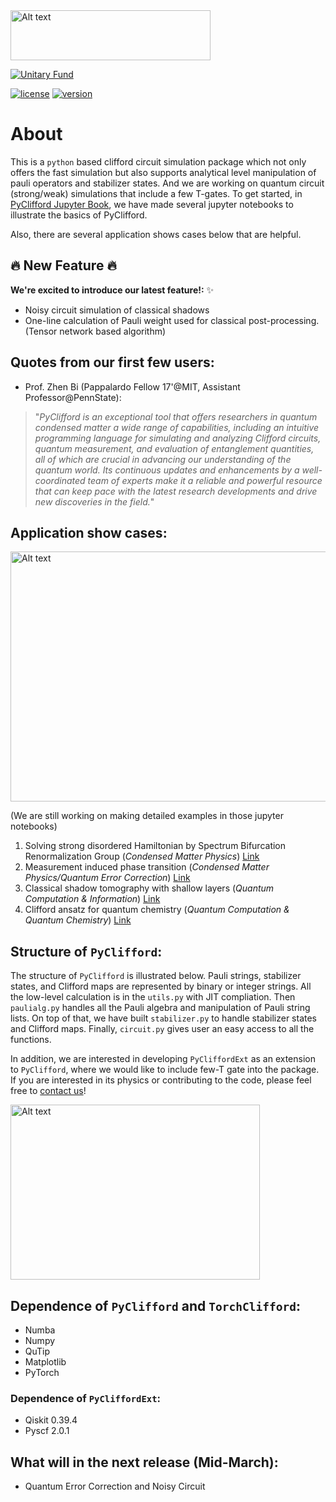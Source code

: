 <img src="/doc/logo.png" alt="Alt text" height="80" width="320">

[![Unitary Fund](https://img.shields.io/badge/Supported%20By-UNITARY%20FUND-brightgreen.svg?style=for-the-badge)](http://unitary.fund)


[![license](https://img.shields.io/badge/license-New%20BSD-blue.svg)](https://opensource.org/licenses/BSD-3-Clause)  [![version](https://img.shields.io/badge/version-0.1.0-green.svg)](https://semver.org)

# About

This is a `python` based clifford circuit simulation package which not only offers the fast simulation but also supports analytical level manipulation of pauli operators and stabilizer states. And we are working on quantum circuit (strong/weak) simulations that include a few T-gates. To get started, in [PyClifford Jupyter Book](https://hongyehu.github.io/PyCliffordPages/intro.html), we have made several jupyter notebooks to illustrate the basics of PyClifford.

<!-- Installation of PyClifford also installs `TorchClifford` a parallel package that contains the same functionality but in a vectorized and GPU-friendly format. To use TorchClifford, simply `import torchclifford` rather than `import pyclifford`. -->


Also, there are several application shows cases below that are helpful.

## :fire: New Feature :fire:

**We're excited to introduce our latest feature!:** :sparkles: 
- Noisy circuit simulation of classical shadows
- One-line calculation of Pauli weight used for classical post-processing. (Tensor network based algorithm)


## Quotes from our first few users:
 - Prof. Zhen Bi (Pappalardo Fellow 17'@MIT, Assistant Professor@PennState): 
  > "*PyClifford is an exceptional tool that offers researchers in quantum condensed matter a wide range of capabilities, including an intuitive programming language for simulating and analyzing Clifford circuits, quantum measurement, and evaluation of entanglement quantities, all of which are crucial in advancing our understanding of the quantum world. Its continuous updates and enhancements by a well-coordinated team of experts make it a reliable and powerful resource that can keep pace with the latest research developments and drive new discoveries in the field.*"

## Application show cases:
<img src="/doc/show_cases.png" alt="Alt text" height="400" width="560">

(We are still working on making detailed examples in those jupyter notebooks)
 1. Solving strong disordered Hamiltonian by Spectrum Bifurcation Renormalization Group (*Condensed Matter Physics*) [Link](/doc/SBRG.ipynb)
 2. Measurement induced phase transition (*Condensed Matter Physics/Quantum Error Correction*) [Link](/dev/demo-MIPT.ipynb)
 3. Classical shadow tomography with shallow layers (*Quantum Computation & Information*) [Link](/dev/demo-CST.ipynb)
 4. Clifford ansatz for quantum chemistry (*Quantum Computation & Quantum Chemistry*) [Link](/dev/demo-QChem.ipynb)

## Structure of `PyClifford`:
The structure of `PyClifford` is illustrated below. Pauli strings, stabilizer states, and Clifford maps are represented by binary or integer strings. All the low-level calculation is in the `utils.py` with JIT compliation. Then `paulialg.py` handles all the Pauli algebra and manipulation of Pauli string lists. On top of that, we have built `stabilizer.py` to handle stabilizer states and Clifford maps. Finally, `circuit.py` gives user an easy access to all the functions.

In addition, we are interested in developing `PyCliffordExt` as an extension to `PyClifford`, where we would like to include few-T gate into the package. If you are interested in its physics or contributing to the code, please feel free to [contact us](https://scholar.harvard.edu/hongyehu/home)!

<img src="/doc/structure_of_code.png" alt="Alt text" height="280" width="399">

## Dependence of `PyClifford` and `TorchClifford`:
- Numba
- Numpy
- QuTip
- Matplotlib
- PyTorch
### Dependence of `PyCliffordExt`:
- Qiskit 0.39.4
- Pyscf 2.0.1

## What will in the next release (Mid-March): 
- Quantum Error Correction and Noisy Circuit


<!--**For MacOS user:** you can create a virtual environment containing necessary dependences with `conda env create -f env/miniClifford.yml`-->




